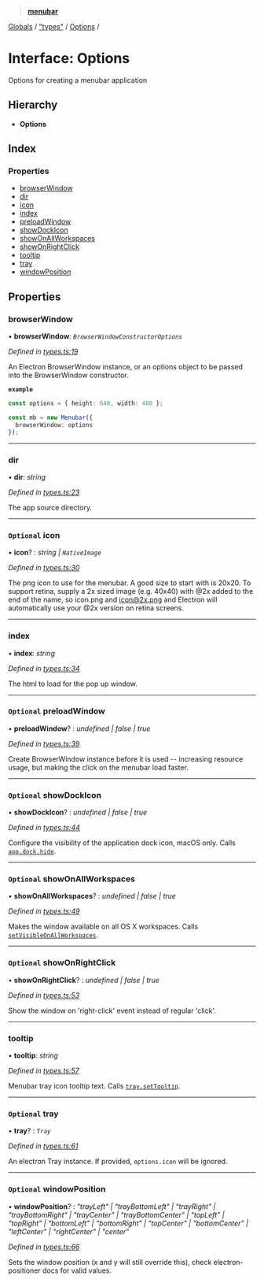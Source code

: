 > **[menubar](../README.md)**

[Globals](../globals.md) / ["types"](../modules/_types_.md) / [Options](_types_.options.md) /

# Interface: Options

Options for creating a menubar application

## Hierarchy

* **Options**

## Index

### Properties

* [browserWindow](_types_.options.md#browserwindow)
* [dir](_types_.options.md#dir)
* [icon](_types_.options.md#optional-icon)
* [index](_types_.options.md#index)
* [preloadWindow](_types_.options.md#optional-preloadwindow)
* [showDockIcon](_types_.options.md#optional-showdockicon)
* [showOnAllWorkspaces](_types_.options.md#optional-showonallworkspaces)
* [showOnRightClick](_types_.options.md#optional-showonrightclick)
* [tooltip](_types_.options.md#tooltip)
* [tray](_types_.options.md#optional-tray)
* [windowPosition](_types_.options.md#optional-windowposition)

## Properties

###  browserWindow

• **browserWindow**: *`BrowserWindowConstructorOptions`*

*Defined in [types.ts:19](https://github.com/maxogden/menubar/blob/b0543b2/src/types.ts#L19)*

An Electron BrowserWindow instance, or an options object to be passed into
the BrowserWindow constructor.

**`example`** 
```typescript
const options = { height: 640, width: 480 };

const mb = new Menubar({
  browserWindow: options
});
```

___

###  dir

• **dir**: *string*

*Defined in [types.ts:23](https://github.com/maxogden/menubar/blob/b0543b2/src/types.ts#L23)*

The app source directory.

___

### `Optional` icon

• **icon**? : *string | `NativeImage`*

*Defined in [types.ts:30](https://github.com/maxogden/menubar/blob/b0543b2/src/types.ts#L30)*

The png icon to use for the menubar. A good size to start with is 20x20.
To support retina, supply a 2x sized image (e.g. 40x40) with @2x added to
the end of the name, so icon.png and icon@2x.png and Electron will
automatically use your @2x version on retina screens.

___

###  index

• **index**: *string*

*Defined in [types.ts:34](https://github.com/maxogden/menubar/blob/b0543b2/src/types.ts#L34)*

The html to load for the pop up window.

___

### `Optional` preloadWindow

• **preloadWindow**? : *undefined | false | true*

*Defined in [types.ts:39](https://github.com/maxogden/menubar/blob/b0543b2/src/types.ts#L39)*

Create BrowserWindow instance before it is used -- increasing resource
usage, but making the click on the menubar load faster.

___

### `Optional` showDockIcon

• **showDockIcon**? : *undefined | false | true*

*Defined in [types.ts:44](https://github.com/maxogden/menubar/blob/b0543b2/src/types.ts#L44)*

Configure the visibility of the application dock icon, macOS only. Calls
[`app.dock.hide`](https://electronjs.org/docs/api/app#appdockhide-macos).

___

### `Optional` showOnAllWorkspaces

• **showOnAllWorkspaces**? : *undefined | false | true*

*Defined in [types.ts:49](https://github.com/maxogden/menubar/blob/b0543b2/src/types.ts#L49)*

Makes the window available on all OS X workspaces. Calls
[`setVisibleOnAllWorkspaces`](https://electronjs.org/docs/api/browser-window#winsetvisibleonallworkspacesvisible-options).

___

### `Optional` showOnRightClick

• **showOnRightClick**? : *undefined | false | true*

*Defined in [types.ts:53](https://github.com/maxogden/menubar/blob/b0543b2/src/types.ts#L53)*

Show the window on 'right-click' event instead of regular 'click'.

___

###  tooltip

• **tooltip**: *string*

*Defined in [types.ts:57](https://github.com/maxogden/menubar/blob/b0543b2/src/types.ts#L57)*

Menubar tray icon tooltip text. Calls [`tray.setTooltip`](https://electronjs.org/docs/api/tray#traysettooltiptooltip).

___

### `Optional` tray

• **tray**? : *`Tray`*

*Defined in [types.ts:61](https://github.com/maxogden/menubar/blob/b0543b2/src/types.ts#L61)*

An electron Tray instance. If provided, `options.icon` will be ignored.

___

### `Optional` windowPosition

• **windowPosition**? : *"trayLeft" | "trayBottomLeft" | "trayRight" | "trayBottomRight" | "trayCenter" | "trayBottomCenter" | "topLeft" | "topRight" | "bottomLeft" | "bottomRight" | "topCenter" | "bottomCenter" | "leftCenter" | "rightCenter" | "center"*

*Defined in [types.ts:66](https://github.com/maxogden/menubar/blob/b0543b2/src/types.ts#L66)*

Sets the window position (x and y will still override this), check
electron-positioner docs for valid values.